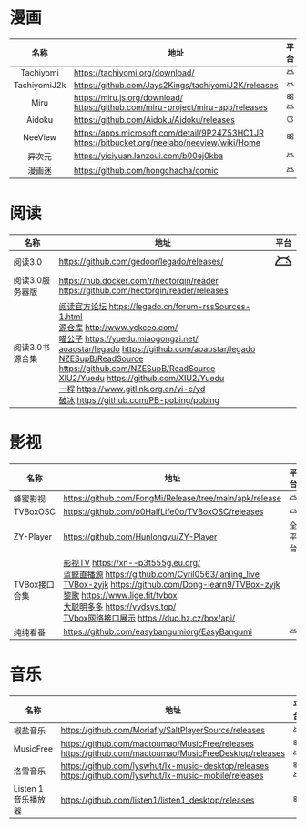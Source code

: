# 漫画

|     名称     |                             地址                             | 平台                                                         |
| :----------: | ----------------------------------------------------------| ------------------------------------------------------------ |
|  Tachiyomi   |               https://tachiyomi.org/download/                | ![](https://raw.githubusercontent.com/gliang0118/softwarelist/main/platformlogo/android.svg "安卓") |
| TachiyomiJ2k |     https://github.com/Jays2Kings/tachiyomiJ2K/releases      | ![](https://raw.githubusercontent.com/gliang0118/softwarelist/main/platformlogo/android.svg "安卓") |
|     Miru     | https://miru.js.org/download/<br>https://github.com/miru-project/miru-app/releases | ![](https://raw.githubusercontent.com/gliang0118/softwarelist/main/platformlogo/windows.svg "Windows")  ![](https://raw.githubusercontent.com/gliang0118/softwarelist/main/platformlogo/android.svg "安卓") |
|    Aidoku    |          https://github.com/Aidoku/Aidoku/releases           | ![](https://raw.githubusercontent.com/gliang0118/softwarelist/main/platformlogo/apple.svg "苹果") |
|   NeeView    | https://apps.microsoft.com/detail/9P24Z53HC1JR <br> https://bitbucket.org/neelabo/neeview/wiki/Home | ![](https://raw.githubusercontent.com/gliang0118/softwarelist/main/platformlogo/windows.svg "Windows") |
|    异次元    |            https://yiciyuan.lanzoui.com/b00ej0kba            | ![](https://raw.githubusercontent.com/gliang0118/softwarelist/main/platformlogo/android.svg "安卓") |
|    漫画迷    |             https://github.com/hongchacha/comic              | ![](https://raw.githubusercontent.com/gliang0118/softwarelist/main/platformlogo/android.svg "安卓") |



# 阅读

| 名称            | 地址                                                         | 平台                                                         |
| --------------- | ------------------------------------------------------------ | ------------------------------------------------------------ |
| 阅读3.0         | https://github.com/gedoor/legado/releases/                   | ![](https://raw.githubusercontent.com/gliang0118/softwarelist/main/platformlogo/android.svg "安卓") |
| 阅读3.0服务器版 | https://hub.docker.com/r/hectorqin/reader<br>https://github.com/hectorqin/reader/releases |                                                              |
| 阅读3.0书源合集 | [阅读官方论坛](https://legado.cn/forum-rssSources-1.html) https://legado.cn/forum-rssSources-1.html <br> [源仓库](http://www.yckceo.com/)  http://www.yckceo.com/<br> [喵公子](https://yuedu.miaogongzi.net/)  https://yuedu.miaogongzi.net/<br> [aoaostar/legado](https://github.com/aoaostar/legado) https://github.com/aoaostar/legado <br> [NZESupB/ReadSource](https://github.com/NZESupB/ReadSource)  https://github.com/NZESupB/ReadSource<br> [XIU2/Yuedu](https://github.com/XIU2/Yuedu)  https://github.com/XIU2/Yuedu<br> [一程](https://www.gitlink.org.cn/yi-c/yd)  https://www.gitlink.org.cn/yi-c/yd<br> [破冰](https://github.com/PB-pobing/pobing) https://github.com/PB-pobing/pobing |                                                              |



# 影视

| 名称          | 地址                                                         | 平台                                                         |
| ------------- | ------------------------------------------------------------ | ------------------------------------------------------------ |
| 蜂蜜影视      | https://github.com/FongMi/Release/tree/main/apk/release      | ![](https://raw.githubusercontent.com/gliang0118/softwarelist/main/platformlogo/android.svg "安卓") |
| TVBoxOSC      | https://github.com/o0HalfLife0o/TVBoxOSC/releases            | ![](https://raw.githubusercontent.com/gliang0118/softwarelist/main/platformlogo/android.svg "安卓") |
| ZY-Player     | https://github.com/Hunlongyu/ZY-Player                       | 全平台                                                       |
| TVBox接口合集 | [影视TV](https://xn--p3t555g.eu.org/) https://xn--p3t555g.eu.org/<br>[蓝鲸直播源](https://github.com/Cyril0563/lanjing_live) https://github.com/Cyril0563/lanjing_live<br>[TVBox-zyjk](https://github.com/Dong-learn9/TVBox-zyjk) https://github.com/Dong-learn9/TVBox-zyjk<br>[黎歌](https://www.lige.fit/tvbox) https://www.lige.fit/tvbox <br>[大聪明多多](https://yydsys.top/) https://yydsys.top/ <br>[TVbox网络接口展示](https://duo.hz.cz/box/api/) https://duo.hz.cz/box/api/ |                                                              |
| 纯纯看番      | https://github.com/easybangumiorg/EasyBangumi | ![](https://raw.githubusercontent.com/gliang0118/softwarelist/main/platformlogo/android.svg "安卓") |



# 音乐

| 名称                | 地址                                                         | 平台                                                         |
| ------------------- | ------------------------------------------------------------ | ------------------------------------------------------------ |
| 椒盐音乐            | https://github.com/Moriafly/SaltPlayerSource/releases        | ![](https://raw.githubusercontent.com/gliang0118/softwarelist/main/platformlogo/android.svg "安卓") |
| MusicFree           | https://github.com/maotoumao/MusicFree/releases<br>https://github.com/maotoumao/MusicFreeDesktop/releases | ![](https://raw.githubusercontent.com/gliang0118/softwarelist/main/platformlogo/windows.svg "Windows")![](https://raw.githubusercontent.com/gliang0118/softwarelist/main/platformlogo/android.svg "安卓") |
| 洛雪音乐            | https://github.com/lyswhut/lx-music-desktop/releases<br>https://github.com/lyswhut/lx-music-mobile/releases | ![](https://raw.githubusercontent.com/gliang0118/softwarelist/main/platformlogo/windows.svg "Windows")![](https://raw.githubusercontent.com/gliang0118/softwarelist/main/platformlogo/android.svg "安卓") |
| Listen 1 音乐播放器 | https://github.com/listen1/listen1_desktop/releases          | ![](https://raw.githubusercontent.com/gliang0118/softwarelist/main/platformlogo/windows.svg "Windows") |
